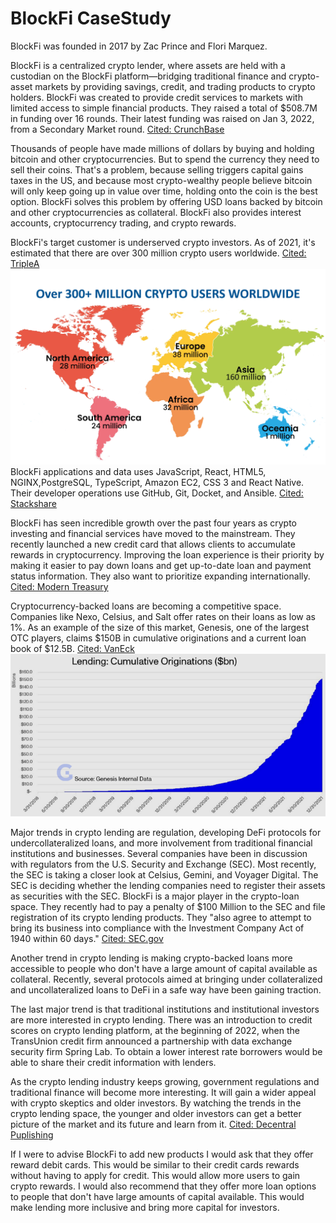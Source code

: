 # BlockFi CaseStudy
BlockFi was founded in 2017 by Zac Prince and Flori Marquez.
 
 
BlockFi is a centralized crypto lender, where assets are held with a custodian on the BlockFi platform—bridging traditional finance and crypto-asset markets by providing savings, credit, and trading products to crypto holders. BlockFi was created to provide credit services to markets with limited access to simple financial products. They raised a total of $508.7M in funding over 16 rounds. Their latest funding was raised on Jan 3, 2022, from a Secondary Market round. [Cited: CrunchBase](https://www.crunchbase.com/organization/blockfi-inc)
 
 
Thousands of people have made millions of dollars by buying and holding bitcoin and other cryptocurrencies. But to spend the currency they need to sell their coins. That's a problem, because selling triggers capital gains taxes in the US, and because most crypto-wealthy people believe bitcoin will only keep going up in value over time, holding onto the coin is the best option. BlockFi solves this problem by offering USD loans backed by bitcoin and other cryptocurrencies as collateral. BlockFi also provides interest accounts, cryptocurrency trading, and crypto rewards.
 
 
BlockFi's target customer is underserved crypto investors. As of 2021, it's estimated that there are over 300 million crypto users worldwide. [Cited: TripleA](https://triple-a.io/crypto-ownership/)
![Market Trend Graph](GlobalCryptoAdoption.png.webp)
BlockFi applications and data uses JavaScript, React, HTML5, NGINX,PostgreSQL, TypeScript, Amazon EC2, CSS 3 and React Native. Their developer operations use GitHub, Git, Docket, and Ansible. [Cited: Stackshare](https://stackshare.io/blockfi/blockfi)


BlockFi has seen incredible growth over the past four years as crypto investing and financial services have moved to the mainstream. They recently launched a new credit card that allows clients to accumulate rewards in cryptocurrency. Improving the loan experience is their priority by making it easier to pay down loans and get up-to-date loan and payment status information. They also want to prioritize expanding internationally. [Cited: Modern Treasury](https://www.moderntreasury.com/customers/blockfi)


Cryptocurrency-backed loans are becoming a competitive space. Companies like Nexo, Celsius, and Salt offer rates on their loans as low as 1%.
As an example of the size of this market, Genesis, one of the largest OTC players, claims $150B in cumulative originations and a current loan book of $12.5B. [Cited: VanEck](https://www.vaneck.com/us/en/blogs/digital-assets/matthew-sigel-crypto-lending-and-the-search-for-yield/)
![Crypto Lending](digital-assets-blog_february_chart-1_2022.02_v1.png)
 
Major trends in crypto lending are regulation, developing DeFi protocols for undercollateralized loans, and more involvement from traditional financial institutions and businesses. Several companies have been in discussion with regulators from the U.S. Security and Exchange (SEC). Most recently, the SEC is taking a closer look at Celsius, Gemini, and Voyager Digital. The SEC is deciding whether the lending companies need to register their assets as securities with the SEC.
BlockFi is a major player in the crypto-loan space. They recently had to pay a penalty of $100 Million to the SEC and file registration of its crypto lending products. They "also agree to attempt to bring its business into compliance with the Investment Company Act of 1940 within 60 days." [Cited: SEC.gov](https://www.sec.gov/news/press-release/2022-26)
 
Another trend in crypto lending is making crypto-backed loans more accessible to people who don't have a large amount of capital available as collateral. Recently, several protocols aimed at bringing under collateralized and uncollateralized loans to DeFi in a safe way have been gaining traction.
 
The last major trend is that traditional institutions and institutional investors are more interested in crypto lending. There was an introduction to credit scores on crypto lending platform, at the beginning of 2022, when the TransUnion credit firm announced a partnership with data exchange security firm Spring Lab. To obtain a lower interest rate borrowers would be able to share their credit information with lenders.
 
As the crypto lending industry keeps growing, government regulations and traditional finance will become more interesting. It will gain a wider appeal with crypto skeptics and older investors. By watching the trends in the crypto lending space, the younger and older investors can get a better picture of the market and its future and learn from it. [Cited: Decentral Puplishing](https://decentralpublishing.com/3-crypto-lending-trends-for-over-40-investors/)


If I were to advise BlockFi to add new products I would ask that they offer reward debit cards.  This would be similar to their credit cards rewards without having to apply for credit. This would allow more users to gain crypto rewards. I would also recommend that they offer more loan options to people that don't have large amounts of capital available. This would make lending more inclusive and bring more capital for investors.
 
 
 
 

